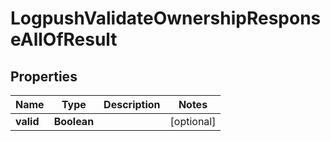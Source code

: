 

# LogpushValidateOwnershipResponseAllOfResult


## Properties

| Name | Type | Description | Notes |
|------------ | ------------- | ------------- | -------------|
|**valid** | **Boolean** |  |  [optional] |



